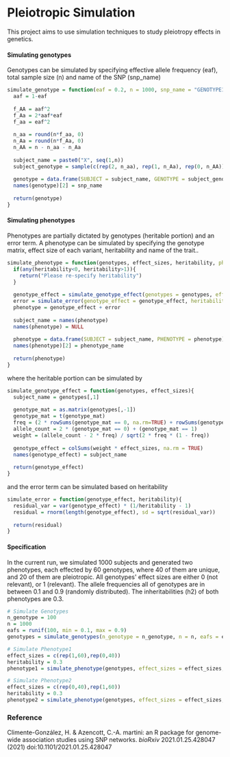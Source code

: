 # Pleiotropic Simulation

This project aims to use simulation techniques to study pleiotropy effects in genetics.



#### Simulating genotypes

Genotypes can be simulated by specifying effective allele frequency (eaf), total sample size (n) and name of the SNP (snp_name)

```R
simulate_genotype = function(eaf = 0.2, n = 1000, snp_name = "GENOTYPE1"){
  aaf = 1-eaf
  
  f_AA = aaf^2
  f_Aa = 2*aaf*eaf
  f_aa = eaf^2
  
  n_aa = round(n*f_aa, 0)
  n_Aa = round(n*f_Aa, 0)
  n_AA = n - n_aa - n_Aa
  
  subject_name = paste0("X", seq(1,n))
  subject_genotype = sample(c(rep(2, n_aa), rep(1, n_Aa), rep(0, n_AA)), n, replace = FALSE)
  
  genotype = data.frame(SUBJECT = subject_name, GENOTYPE = subject_genotype)
  names(genotype)[2] = snp_name
  
  return(genotype)
}
```



#### Simulating phenotypes

Phenotypes are partially dictated by genotypes (heritable portion) and an error term. A phenotype can be simulated by specifying the genotype matrix, effect size of each variant, heritability and name of the trait..

```R
simulate_phenotype = function(genotypes, effect_sizes, heritability, phenotype_name = "PHENOTYPE1"){
  if(any(heritability<0, heritability>1)){
    return("Please re-specify heritability")
  }
  
  genotype_effect = simulate_genotype_effect(genotypes = genotypes, effect_sizes = effect_sizes)
  error = simulate_error(genotype_effect = genotype_effect, heritability = heritability)
  phenotype = genotype_effect + error
  
  subject_name = names(phenotype)
  names(phenotype) = NULL
  
  phenotype = data.frame(SUBJECT = subject_name, PHENOTYPE = phenotype)
  names(phenotype)[2] = phenotype_name
  
  return(phenotype)
}
```

where the heritable portion can be simulated by

```R
simulate_genotype_effect = function(genotypes, effect_sizes){
  subject_name = genotypes[,1]
  
  genotype_mat = as.matrix(genotypes[,-1])
  genotype_mat = t(genotype_mat)
  freq = (2 * rowSums(genotype_mat == 0, na.rm=TRUE) + rowSums(genotype_mat == 1, na.rm=TRUE)) / (2 * ncol(genotype_mat))
  allele_count = 2 * (genotype_mat == 0) + (genotype_mat == 1)
  weight = (allele_count - 2 * freq) / sqrt(2 * freq * (1 - freq))
  
  genotype_effect = colSums(weight * effect_sizes, na.rm = TRUE)
  names(genotype_effect) = subject_name
  
  return(genotype_effect)
}
```

and the error term can be simulated based on heritability

```R
simulate_error = function(genotype_effect, heritability){
  residual_var = var(genotype_effect) * (1/heritability - 1)
  residual = rnorm(length(genotype_effect), sd = sqrt(residual_var))
  
  return(residual)
}
```



#### Specification

In the current run, we simulated 1000 subjects and generated two phenotypes, each effected by 60 genotypes, where 40 of them are unique, and 20 of them are pleiotropic. All genotypes' effect sizes are either 0 (not relevant), or 1 (relevant). The allele frequencies all of genotypes are in between 0.1 and 0.9 (randomly distributed). The inheritabilities (h2) of both phenotypes are 0.3.

```R
# Simulate Genotypes
n_genotype = 100
n = 1000
eafs = runif(100, min = 0.1, max = 0.9)
genotypes = simulate_genotypes(n_genotype = n_genotype, n = n, eafs = eafs)

# Simulate Phenotype1
effect_sizes = c(rep(1,60),rep(0,40))
heritability = 0.3
phenotype1 = simulate_phenotype(genotypes, effect_sizes = effect_sizes, heritability = heritability, phenotype_name = "PHENOTYPE1")

# Simulate Phenotype2
effect_sizes = c(rep(0,40),rep(1,60))
heritability = 0.3
phenotype2 = simulate_phenotype(genotypes, effect_sizes = effect_sizes, heritability = heritability, phenotype_name = "PHENOTYPE2")
```



### Reference

Climente-González, H. & Azencott, C.-A. martini: an R package for genome-wide association studies using SNP networks. *bioRxiv* 2021.01.25.428047 (2021) doi:10.1101/2021.01.25.428047